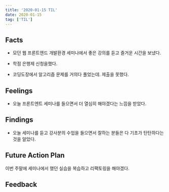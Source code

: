```yaml
---
title: '2020-01-15 TIL'
date: 2020-01-15
tag: ['TIL']
---
```


## Facts

- 모던 웹 프론트엔드 개발환경 세미나에서 좋은 강의를 듣고 즐거운 시간을 보냈다.

- 학점 은행제 신청을했다.

- 코딩도장에서 알고리즘 문제를 거의다 풀었는데. 제출을 못했다.

## Feelings

- 오늘 프론트엔트 세미나를 들으면서 더 열심히 해야겠다는 느낌을 받았다.

## Findings

- 오늘 세미나를 듣고 강사분의 수업을 들으면서 잘하는 분들은 다 기초가 탄탄하다는 것을 알았다.

## Future Action Plan

이번 주말에 세미나에서 했던 실습을 복습하고 리팩토링을 해야겠다.

## Feedback
